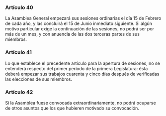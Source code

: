 ### Artículo 40 ###

La Asamblea General empezará sus sesiones ordinarias el día 15 de Febrero de cada año, y las concluirá el 15 de Junio inmediato siguiente.
Si algún motivo particular exige la continuación de las sesiones, no podrá ser por más de un mes, y con anuencia de las dos terceras partes de sus miembros.

### Artículo 41 ###

Lo que establece el precedente artículo para la apertura de sesiones, no se entenderá respecto del primer período de la primera Legislatura: ésta deberá empezar sus trabajos cuarenta y cinco días después de verificadas las elecciones de sus miembros.

### Artículo 42 ###

Si la Asamblea fuese convocada extraordinariamente, no podrá ocuparse de otros asuntos que los que hubieren motivado su convocación.
